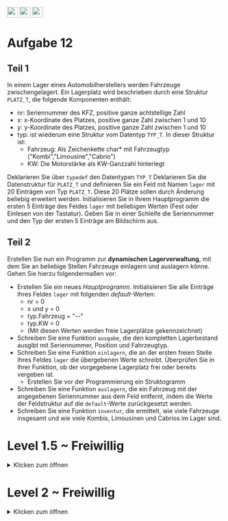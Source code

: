 <a href="https://github.com/hshf1/VorlesungC/discussions/categories/02_übungsaufgaben"><img src="https://img.shields.io/badge/Aufgaben-Q%26A-informational?logo=c" height="25"/></a> <a href="https://github.com/hshf1/VorlesungC/discussions"><img src="https://img.shields.io/badge/Allgemein-Q%26A-informational?logo=github" height="25"/></a> <a href="https://github.com/hshf1/VorlesungC/discussions/categories/05_umfragen"><img src="https://img.shields.io/badge/Aufgabe_bewerten-informational?logo=c" height="25"/></a>

# Aufgabe 12

## Teil 1

In einem Lager eines Automobilherstellers werden Fahrzeuge zwischengelagert.
Ein Lagerplatz wird beschrieben durch eine Struktur ```PLATZ_T```, die folgende Komponenten enthält:

- nr:  Seriennummer des KFZ, positive ganze achtstellige Zahl
- x:   x-Koordinate des Platzes, positive ganze Zahl zwischen 1 und 10
- y:   y-Koordinate des Platzes, positive ganze Zahl zwischen 1 und 10
- typ: ist wiederum eine Struktur vom Datentyp ```TYP_T```. In dieser Struktur ist:
  - Fahrzeug: Als Zeichenkette char* mit Fahrzeugtyp ("Kombi","Limousine","Cabrio")
  - KW:       Die Motorstärke als KW-Ganzzahl hinterlegt

Deklarieren Sie über ```typedef``` den Datentypen ```TYP_T```
Deklarieren Sie die Datenstruktur für ```PLATZ_T``` und definieren Sie ein Feld mit Namen ```lager``` mit 20 Einträgen von Typ ```PLATZ_T```.
Diese 20 Plätze sollen durch Änderung beliebig erweitert werden.
Initialisieren Sie in Ihrem Hauptprogramm die ersten 5 Einträge des Feldes ```lager``` mit beliebigen Werten (Fest oder Einlesen von der Tastatur).
Geben Sie in einer Schleife die Seriennummer und den Typ der ersten 5 Einträge am Bildschirm aus.


## Teil 2

Erstellen Sie nun ein Programm zur **dynamischen Lagerverwaltung**, mit dem Sie an beliebige Stellen Fahrzeuge einlagern und auslagern könne.
Gehen Sie hierzu folgendermaßen vor:

- Erstellen Sie ein neues _Hauptprogramm_. Initialisieren Sie alle Einträge Ihres Feldes ```lager``` mit folgenden _default_-Werten:
  -  nr = 0
  -  x und y = 0
  -  typ.Fahrzeug = "--"
  -  typ.KW = 0
  - (Mit diesen Werten werden freie Lagerplätze gekennzeichnet)
- Schreiben Sie eine Funktion ```ausgabe```, die den kompletten Lagerbestand ausgibt mit Seriennummer, Position und Fahrzeugtyp.
- Schreiben Sie eine Funktion ```einlagern```, die an der ersten freien Stelle Ihres Feldes ```lager``` die übergebenen Werte schreibt. Überprüfen Sie in Ihrer Funktion, ob der vorgegebene Lagerplatz frei oder bereits vergeben ist.
  - Erstellen Sie vor der Programmierung ein Struktogramm
- Schreiben Sie eine Funktion ```auslagern```, die ein Fahrzeug mit der angegebenen Seriennummer aus dem Feld entfernt, indem die Werte der Feldstruktur auf die ```default```-Werte zurückgesetzt werden.
- Schreiben Sie eine Funktion ```inventur```, die ermittelt, wie viele Fahrzeuge insgesamt und wie viele Kombis, Limousinen und Cabrios im Lager sind.

# Level 1.5 ~ Freiwillig
<details>
  <summary>Klicken zum öffnen</summary>
  WS 18 [4]
  
  Es soll ein Programm zur Realisierung eines Adressregisters, mit Daten von Privatpersonen, in
C entwickelt werden. In einem Registereintrag sind die folgenden Informationen über die entsprechende Privatperson enthalten:
Vorname, Nachname, Straße, Hausnummer, Postleitzahl, Ort. Diese Informationen sollen in der folgenden Struktur zusammengefasst werden:
  ```C
typedef struct
{  char vorname[20 + 1 ] ;
    char nachname[20 + 1 ] ;
    char strasse[20 + 1 ] ;
    short int hausnr ;
    long int plz ;
    char ort[20 + 1 ] ;
} person ;
  ```
Planen und Entwickeln sie ein Programm, welches folgendes leistet:
Das Adressregister soll als Array definiert werden, mit Platz für 100
Personeneinträgen. Das Array wird bereits mit drei Einträgen initialisiert. Im Hauptprogramm sollen alle eingetragenen Adressregister ausgegeben werden.
  
  * a)Beginnen sie ein Programm zu schreiben, welches die folgenden Elemente enthält:
    - Benötigte ```#include```-Anweisung
    - Oben abgebildete Struktur und Typendefinition
  
  Planen und schreiben sie jetzt eine main-Funktion, in der ein Array mit dem Namen adrRegister mit Platz für 100
Personeneinträge, wobei die ersten drei Elemente des Arrays mit den folgenden Daten initialisiert werden:
  ![Bild_Inhalt](https://user-images.githubusercontent.com/79829648/132984288-2cb62a00-f554-47ea-89d1-f01fa11d048d.png)

  
Die main-Funktion soll alle eingetragenen Daten des Adressregisters untereinander ausgeben.
Das Adressregister ist hierfür zu durchlaufen bis der erste Leereintrag vorgefunden wird. Als Erkennungsmerkmal für einen
Leereintrag dienen eine negative Hausnr. und eine negative PLZ (Siehe Element 2 aus a.). Für jeden der Einträge
in dem Adressregister soll die folgende Ausgabe erzeugt werden:
![Bild_Ausgabe](https://user-images.githubusercontent.com/79829648/132984454-f4cf68ab-cf8e-4f83-a796-c519c9a1da55.png)


 
  * b) Erstellen sie ein Struktogramm für die main-Funktion gemäß oben genannter Programmbeschreibung.
  
  * c) Schreiben sie eine main-Funktion gemäß oben genannter Programmbeschreibung.
  
 </details>
 
 # Level 2 ~ Freiwillig
 <details>
  <summary> Klicken zum öffnen </summary>
  SS18 [4]
  
  Ein Ladegerät wird durch eine Struktur Ladegeraet beschrieben, die folgende Komponenten enthält:
  ![Bild4](https://user-images.githubusercontent.com/79829648/132984880-66732ead-9e86-44d0-8412-e7882fc5af98.png)

  
  Lösen Sie die folgenden Teilaufgaben:
  * a) Wählen Sie eine passende Datenstruktur und deklarieren Sie diese in C.
  
  * b) Die Länge des Feldes soll durch eine ```#define```‐Direktive definiert werden und den Namen ANZ haben.
  Binden sie die notwendigen Header‐Dateien ein.
  
  * c) Erstellen Sie eine Funktion ```einlesenLG(struct Ladegeraet lg[ANZ])```, um alle Elemente des
Feldes lg mit Werten zu belegen.
  
  * d)Alle Strukturvariablen (außer ```Imax```) aller 10 Geräte sollen in einer for‐Schleife über Tastatur eingelesen
werden. Geben Sie über printf Hinweise für das Eingeben an. Löschen Sie am Ende jeder Eingabe den
Tastaturpuffer.
  
    * ```Imax``` wird nach der folgenden Regel berechnet: für ein kurzschlussfestes Ladegerät wird der
theoretisch mögliche Kurzschlussstrom Ik = U0/Ri eingesetzt, sonst 80% von Ik   
    _Tipp_:  Die Länge des Feldes ist bereits im Makro ```ANZ``` gespeichert und muss nicht mitübergeben werden.
  
  * e) Schreiben Sie eine Funktion ```ausgabeLG(struct Ladegeraet lg[ANZ])``` zur Ausgabe am
Bildschirm. Die Strukturvariablen U0 und Ri sollen nicht ausgegeben werden. Die Gleitkommazahlen
sind mit 2 Stellen nach dem Komma auszugeben.
  
  * f) Schreiben Sie des Weiteren eine Funktion ```ausgabeIstKS(struct Ladegeraet lg[ANZ])```, die
im Array alle kurzschlussfesten Geräte zählt und diese als ```unsigned int``` zurückgibt.
  
  * g) Erstellen sie die ```main()``` Funktion und erstellen Sie in ihr ein Array mit dem Namen ```lg``` an, das ```ANZ```
Elemente dieser Struktur beinhaltet.
  
  * h) Rufen Sie in ```main()``` die Funktion ```einlesenLG``` und ```ausgabeLG auf```. Als letztes Rufen sie die
Funktion ```ausgabeIstKS``` auf und lassen Sie sich die Anzahl der Datensätze ausgeben, die
kurzschlussfähig sind.
  
  </details>
